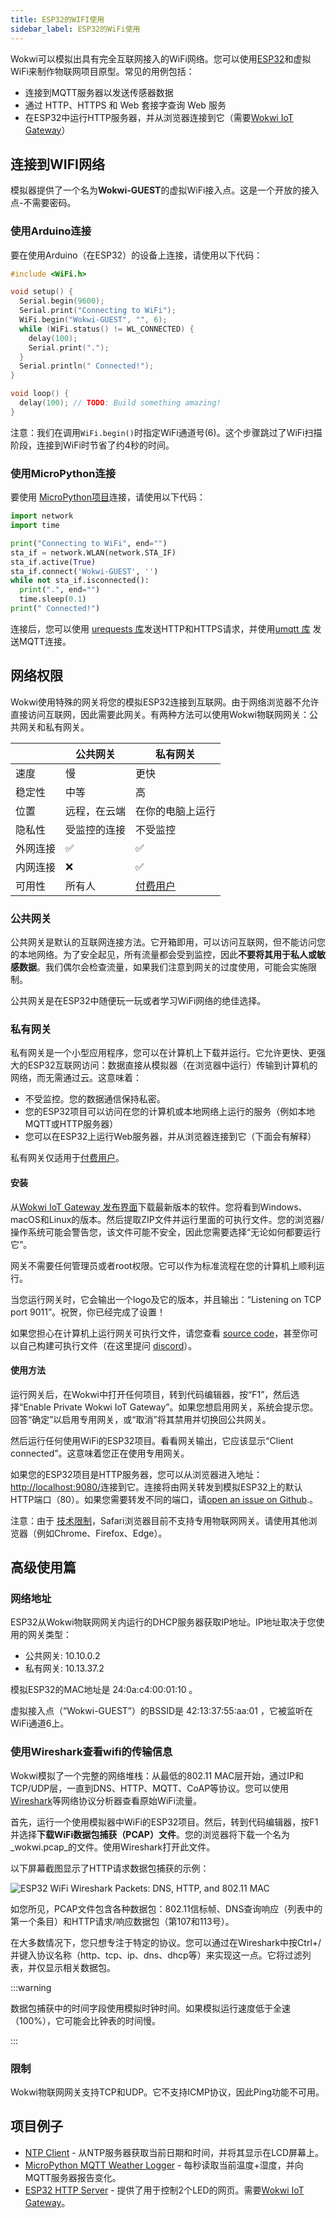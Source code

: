 ```yaml
---
title: ESP32的WIFI使用
sidebar_label: ESP32的WiFi使用
---
```


Wokwi可以模拟出具有完全互联网接入的WiFi网络。您可以使用[ESP32](./esp32)和虚拟WiFi来制作物联网项目原型。常见的用例包括：

- 连接到MQTT服务器以发送传感器数据
- 通过 HTTP、HTTPS 和 Web 套接字查询 Web 服务
- 在ESP32中运行HTTP服务器，并从浏览器连接到它（需要[Wokwi IoT Gateway](#the-private-gateway)）

## 连接到WIFI网络

模拟器提供了一个名为**Wokwi-GUEST**的虚拟WiFi接入点。这是一个开放的接入点-不需要密码。

### 使用Arduino连接

要在使用Arduino（在ESP32）的设备上连接，请使用以下代码：

```cpp
#include <WiFi.h>

void setup() {
  Serial.begin(9600);
  Serial.print("Connecting to WiFi");
  WiFi.begin("Wokwi-GUEST", "", 6);
  while (WiFi.status() != WL_CONNECTED) {
    delay(100);
    Serial.print(".");
  }
  Serial.println(" Connected!");
}

void loop() {
  delay(100); // TODO: Build something amazing!
}
```

注意：我们在调用`WiFi.begin()`时指定WiFi通道号(6)。这个步骤跳过了WiFi扫描阶段，连接到WiFi时节省了约4秒的时间。

### 使用MicroPython连接

要使用 [MicroPython项目](https://wokwi.com/projects/new/micropython-esp32)连接，请使用以下代码：

```python
import network
import time

print("Connecting to WiFi", end="")
sta_if = network.WLAN(network.STA_IF)
sta_if.active(True)
sta_if.connect('Wokwi-GUEST', '')
while not sta_if.isconnected():
  print(".", end="")
  time.sleep(0.1)
print(" Connected!")
```

连接后，您可以使用 [urequests 库](https://mpython.readthedocs.io/en/master/library/mPython/urequests.html)发送HTTP和HTTPS请求，并使用[umqtt 库](https://mpython.readthedocs.io/en/master/library/mPython/umqtt.simple.html) 发送MQTT连接。

## 网络权限

Wokwi使用特殊的网关将您的模拟ESP32连接到互联网。由于网络浏览器不允许直接访问互联网，因此需要此网关。有两种方法可以使用Wokwi物联网网关：公共网关和私有网关。

|                      | 公共网关    | 私有网关                                   |
| -------------------- | --------------------- | ------------------------------------------------------ |
| 速度              | 慢              | 更快                                               |
| 稳定性         | 中等              | 高                                                  |
| 位置           | 远程，在云端 | 在你的电脑上运行                          |
| 隐私性     | 受监控的连接 | 不受监控                                   |
| 外网连接 | ✅                    | ✅                                                     |
| 内网连接 | ❌                    | ✅                                                     |
| 可用性      | 所有人          | [付费用户](https://wokwi.com/pricing?ref=docs_esp32_wifi) |

### 公共网关

公共网关是默认的互联网连接方法。它开箱即用，可以访问互联网，但不能访问您的本地网络。为了安全起见，所有流量都会受到监控，因此**不要将其用于私人或敏感数据**。我们偶尔会检查流量，如果我们注意到网关的过度使用，可能会实施限制。

公共网关是在ESP32中随便玩一玩或者学习WiFi网络的绝佳选择。

### 私有网关

私有网关是一个小型应用程序，您可以在计算机上下载并运行。它允许更快、更强大的ESP32互联网访问：数据直接从模拟器（在浏览器中运行）传输到计算机的网络，而无需通过云。这意味着：

- 不受监控。您的数据通信保持私密。
- 您的ESP32项目可以访问在您的计算机或本地网络上运行的服务（例如本地MQTT或HTTP服务器）
- 您可以在ESP32上运行Web服务器，并从浏览器连接到它（下面会有解释）

私有网关仅适用于[付费用户](https://wokwi.com/pricing?ref=docs_esp32_wifi)。

#### 安装

从[Wokwi IoT Gateway 发布界面](https://github.com/wokwi/wokwigw/releases/latest)下载最新版本的软件。您将看到Windows、macOS和Linux的版本。然后提取ZIP文件并运行里面的可执行文件。您的浏览器/操作系统可能会警告您，该文件可能不安全，因此您需要选择“无论如何都要运行它”。

网关不需要任何管理员或者root权限。它可以作为标准流程在您的计算机上顺利运行。

当您运行网关时，它会输出一个logo及它的版本，并且输出：“Listening on TCP port 9011”。祝贺，你已经完成了设置！

如果您担心在计算机上运行网关可执行文件，请您查看 [source code](https://github.com/wokwi/wokwigw)，甚至你可以自己构建可执行文件（在这里提问 [discord](https://wokwi.com/discord)）。

#### 使用方法

运行网关后，在Wokwi中打开任何项目，转到代码编辑器，按“F1”，然后选择“Enable Private Wokwi IoT Gateway”。如果您想启用网关，系统会提示您。回答“确定”以启用专用网关，或“取消”将其禁用并切换回公共网关。

然后运行任何使用WiFi的ESP32项目。看看网关输出，它应该显示“Client connected”。这意味着您正在使用专用网关。

如果您的ESP32项目是HTTP服务器，您可以从浏览器进入地址：[http://localhost:9080/](http://localhost:9080)连接到它。连接将由网关转发到模拟ESP32上的默认HTTP端口（80）。如果您需要转发不同的端口，请[open an issue on Github](https://github.com/wokwi/wokwigw/issues/new).。

注意：由于 [技术限制](https://bugs.webkit.org/show_bug.cgi?id=171934#c96)，Safari浏览器目前不支持专用物联网网关。请使用其他浏览器（例如Chrome、Firefox、Edge）。

## 高级使用篇

### 网络地址

ESP32从Wokwi物联网网关内运行的DHCP服务器获取IP地址。IP地址取决于您使用的网关类型：

- 公共网关: 10.10.0.2
- 私有网关: 10.13.37.2

模拟ESP32的MAC地址是 24:0a:c4:00:01:10 。

虚拟接入点（“Wokwi-GUEST”）的BSSID是 42:13:37:55:aa:01 ，它被监听在WiFi通道6上。

### 使用Wireshark查看wifi的传输信息

Wokwi模拟了一个完整的网络堆栈：从最低的802.11 MAC层开始，通过IP和TCP/UDP层，一直到DNS、HTTP、MQTT、CoAP等协议。您可以使用[Wireshark](https://www.wireshark.org)等网络协议分析器查看原始WiFi流量。

首先，运行一个使用模拟器中WiFi的ESP32项目。然后，转到代码编辑器，按F1并选择**下载WiFi数据包捕获（PCAP）文件**。您的浏览器将下载一个名为_wokwi.pcap_的文件。使用Wireshark打开此文件。

以下屏幕截图显示了HTTP请求数据包捕获的示例：

![ESP32 WiFi Wireshark Packets: DNS, HTTP, and 802.11 MAC](esp32-wifi-wireshark.png)

如您所见，PCAP文件包含各种数据包：802.11信标帧、DNS查询响应（列表中的第一个条目）和HTTP请求/响应数据包（第107和113号）。

在大多数情况下，您只想专注于特定的协议。您可以通过在Wireshark中按Ctrl+/并键入协议名称（http、tcp、ip、dns、dhcp等）来实现这一点。它将过滤列表，并仅显示相关数据包。

:::warning

数据包捕获中的时间字段使用模拟时钟时间。如果模拟运行速度低于全速（100%），它可能会比钟表的时间慢。

:::

### 限制

Wokwi物联网网关支持TCP和UDP。它不支持ICMP协议，因此Ping功能不可用。

## 项目例子

- [NTP Client](https://wokwi.com/projects/321525495180034642) - 从NTP服务器获取当前日期和时间，并将其显示在LCD屏幕上。
- [MicroPython MQTT Weather Logger](https://wokwi.com/projects/322577683855704658) - 每秒读取当前温度+湿度，并向MQTT服务器报告变化。
- [ESP32 HTTP Server](https://wokwi.com/projects/320964045035274834) - 提供了用于控制2个LED的网页。需要[Wokwi IoT Gateway](#the-private-gateway)。


